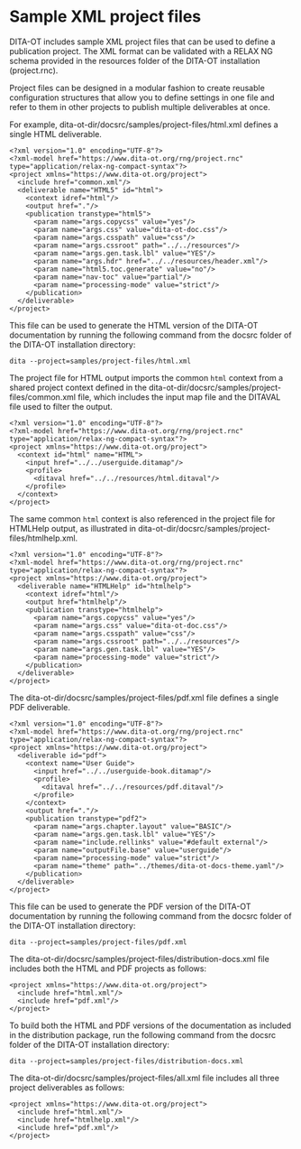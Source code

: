 # Sample XML project files

DITA-OT includes sample XML project files that can be used to define a publication project. The XML format can be validated with a RELAX NG schema provided in the resources folder of the DITA-OT installation \(project.rnc\).

Project files can be designed in a modular fashion to create reusable configuration structures that allow you to define settings in one file and refer to them in other projects to publish multiple deliverables at once.

For example, dita-ot-dir/docsrc/samples/project-files/html.xml defines a single HTML deliverable.

```
<?xml version="1.0" encoding="UTF-8"?>
<?xml-model href="https://www.dita-ot.org/rng/project.rnc" type="application/relax-ng-compact-syntax"?>
<project xmlns="https://www.dita-ot.org/project">
  <include href="common.xml"/>
  <deliverable name="HTML5" id="html">
    <context idref="html"/>
    <output href="."/>
    <publication transtype="html5">
      <param name="args.copycss" value="yes"/>
      <param name="args.css" value="dita-ot-doc.css"/>
      <param name="args.csspath" value="css"/>
      <param name="args.cssroot" path="../../resources"/>
      <param name="args.gen.task.lbl" value="YES"/>
      <param name="args.hdr" href="../../resources/header.xml"/>
      <param name="html5.toc.generate" value="no"/>
      <param name="nav-toc" value="partial"/>
      <param name="processing-mode" value="strict"/>
    </publication>
  </deliverable>
</project>
```

This file can be used to generate the HTML version of the DITA-OT documentation by running the following command from the docsrc folder of the DITA-OT installation directory:

```
dita --project=samples/project-files/html.xml
```

The project file for HTML output imports the common `html` context from a shared project context defined in the dita-ot-dir/docsrc/samples/project-files/common.xml file, which includes the input map file and the DITAVAL file used to filter the output.

```
<?xml version="1.0" encoding="UTF-8"?>
<?xml-model href="https://www.dita-ot.org/rng/project.rnc" type="application/relax-ng-compact-syntax"?>
<project xmlns="https://www.dita-ot.org/project">
  <context id="html" name="HTML">
    <input href="../../userguide.ditamap"/>
    <profile>
      <ditaval href="../../resources/html.ditaval"/>
    </profile>
  </context>
</project>
```

The same common `html` context is also referenced in the project file for HTMLHelp output, as illustrated in dita-ot-dir/docsrc/samples/project-files/htmlhelp.xml.

```
<?xml version="1.0" encoding="UTF-8"?>
<?xml-model href="https://www.dita-ot.org/rng/project.rnc" type="application/relax-ng-compact-syntax"?>
<project xmlns="https://www.dita-ot.org/project">
  <deliverable name="HTMLHelp" id="htmlhelp">
    <context idref="html"/>
    <output href="htmlhelp"/>
    <publication transtype="htmlhelp">
      <param name="args.copycss" value="yes"/>
      <param name="args.css" value="dita-ot-doc.css"/>
      <param name="args.csspath" value="css"/>
      <param name="args.cssroot" path="../../resources"/>
      <param name="args.gen.task.lbl" value="YES"/>
      <param name="processing-mode" value="strict"/>
    </publication>
  </deliverable>
</project>
```

The dita-ot-dir/docsrc/samples/project-files/pdf.xml file defines a single PDF deliverable.

```
<?xml version="1.0" encoding="UTF-8"?>
<?xml-model href="https://www.dita-ot.org/rng/project.rnc" type="application/relax-ng-compact-syntax"?>
<project xmlns="https://www.dita-ot.org/project">
  <deliverable id="pdf">
    <context name="User Guide">
      <input href="../../userguide-book.ditamap"/>
      <profile>
        <ditaval href="../../resources/pdf.ditaval"/>
      </profile>
    </context>
    <output href="."/>
    <publication transtype="pdf2">
      <param name="args.chapter.layout" value="BASIC"/>
      <param name="args.gen.task.lbl" value="YES"/>
      <param name="include.rellinks" value="#default external"/>
      <param name="outputFile.base" value="userguide"/>
      <param name="processing-mode" value="strict"/>
      <param name="theme" path="../themes/dita-ot-docs-theme.yaml"/>
    </publication>
  </deliverable>
</project>
```

This file can be used to generate the PDF version of the DITA-OT documentation by running the following command from the docsrc folder of the DITA-OT installation directory:

```
dita --project=samples/project-files/pdf.xml
```

The dita-ot-dir/docsrc/samples/project-files/distribution-docs.xml file includes both the HTML and PDF projects as follows:

```
<project xmlns="https://www.dita-ot.org/project">
  <include href="html.xml"/>
  <include href="pdf.xml"/>
</project>
```

To build both the HTML and PDF versions of the documentation as included in the distribution package, run the following command from the docsrc folder of the DITA-OT installation directory:

```
dita --project=samples/project-files/distribution-docs.xml
```

The dita-ot-dir/docsrc/samples/project-files/all.xml file includes all three project deliverables as follows:

```
<project xmlns="https://www.dita-ot.org/project">
  <include href="html.xml"/>
  <include href="htmlhelp.xml"/>
  <include href="pdf.xml"/>
</project>
```

